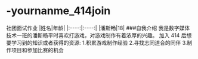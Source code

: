 # -yournanme_414join
社团面试作业
|姓名|年龄|
|:----:|:----:|
|潘斯畅|18|
###自我介绍
我是数字媒体技术一班的潘斯畅平时喜欢打游戏，对游戏制作有着浓厚的兴趣。
加入 414 后想要学习到的知识或者获得的资源:
1.积累游戏制作经验
2.寻找志同道合的同伴
3.制作项目和参加比赛的机会
